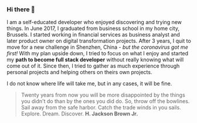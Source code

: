 ### Hi there 👋
I am a self-educated developer who enjoyed discovering and trying new things. 
In June 2017, I graduated from business school in my home city, Brussels. I started working in financial services as business analyst and later product owner on digital transformation projects. After 3 years, I quit to move for a new challenge in Shenzhen, China - *but the coronavirus got me first!*
With my plan upside down, I tried to focus on what I enjoy and started my **path to become full stack developer** without really knowing what will come out of it. Since then, I tried to gather as much experience through personal projects and helping others on theirs own projects. 

I do not know where life will take me, but in any cases, it will be fine.

> Twenty years from now you will be more disappointed by the things you didn't do than by the ones you did do. So, throw off the bowlines. Sail away from the safe harbor. Catch the trade winds in you sails. Explore. Dream. Discover.
> **H. Jackson Brown Jr.**
